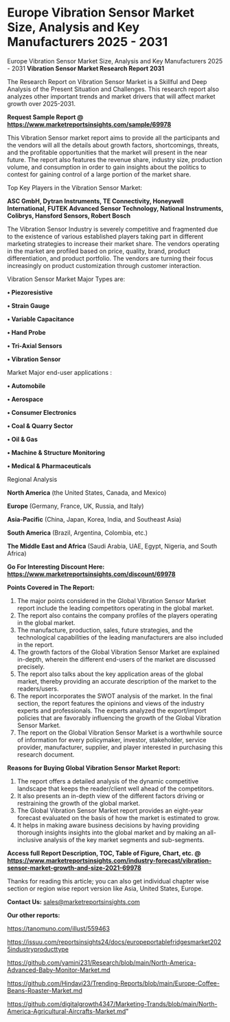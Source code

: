 # Europe Vibration Sensor Market Size, Analysis and Key Manufacturers 2025 - 2031
Europe Vibration Sensor Market Size, Analysis and Key Manufacturers 2025 - 2031
<strong>Vibration Sensor Market Research Report 2031</strong>

The Research Report on Vibration Sensor Market is a Skillful and Deep Analysis of the Present Situation and Challenges. This research report also analyzes other important trends and market drivers that will affect market growth over 2025-2031.

<strong>Request Sample Report @ <a href=https://www.marketreportsinsights.com/sample/69978>https://www.marketreportsinsights.com/sample/69978</a></strong>

This Vibration Sensor market report aims to provide all the participants and the vendors will all the details about growth factors, shortcomings, threats, and the profitable opportunities that the market will present in the near future. The report also features the revenue share, industry size, production volume, and consumption in order to gain insights about the politics to contest for gaining control of a large portion of the market share.

Top Key Players in the Vibration Sensor Market:

<strong>ASC GmbH, Dytran Instruments, TE Connectivity, Honeywell International, FUTEK Advanced Sensor Technology, National Instruments, Colibrys, Hansford Sensors, Robert Bosch</strong>

The Vibration Sensor Industry is severely competitive and fragmented due to the existence of various established players taking part in different marketing strategies to increase their market share. The vendors operating in the market are profiled based on price, quality, brand, product differentiation, and product portfolio. The vendors are turning their focus increasingly on product customization through customer interaction.

Vibration Sensor Market Major Types are:

<strong>• Piezoresistive

• Strain Gauge

• Variable Capacitance

• Hand Probe

• Tri-Axial Sensors

• Vibration Sensor</strong>

Market Major end-user applications :

<strong>• Automobile

• Aerospace

• Consumer Electronics

• Coal & Quarry Sector

• Oil & Gas

• Machine & Structure Monitoring

• Medical & Pharmaceuticals</strong>

Regional Analysis

</u><strong><b>North America</b></strong> (the United States, Canada, and Mexico)

<strong><b>Europe </b></strong>(Germany, France, UK, Russia, and Italy)

<strong><b>Asia-Pacific</b></strong> (China, Japan, Korea, India, and Southeast Asia)

<strong><b>South America</b></strong> (Brazil, Argentina, Colombia, etc.)

<strong><b>The Middle East and Africa</b></strong> (Saudi Arabia, UAE, Egypt, Nigeria, and South Africa)

<strong>Go For Interesting Discount Here: <a href=https://www.marketreportsinsights.com/discount/69978>https://www.marketreportsinsights.com/discount/69978</a></strong>

<strong>Points Covered in The Report:</strong>
<ol>
  <li>The major points considered in the Global Vibration Sensor Market report include the leading competitors operating in the global market.</li>
  <li>The report also contains the company profiles of the players operating in the global market.</li>
  <li>The manufacture, production, sales, future strategies, and the technological capabilities of the leading manufacturers are also included in the report.</li>
  <li>The growth factors of the Global Vibration Sensor Market are explained in-depth, wherein the different end-users of the market are discussed precisely.</li>
  <li>The report also talks about the key application areas of the global market, thereby providing an accurate description of the market to the readers/users.</li>
  <li>The report incorporates the SWOT analysis of the market. In the final section, the report features the opinions and views of the industry experts and professionals. The experts analyzed the export/import policies that are favorably influencing the growth of the Global Vibration Sensor Market.</li>
  <li>The report on the Global Vibration Sensor Market is a worthwhile source of information for every policymaker, investor, stakeholder, service provider, manufacturer, supplier, and player interested in purchasing this research document.</li>
</ol>
<strong>Reasons for Buying Global Vibration Sensor Market Report:</strong>

<ol>
  <li>The report offers a detailed analysis of the dynamic competitive landscape that keeps the reader/client well ahead of the competitors.</li>
  <li>It also presents an in-depth view of the different factors driving or restraining the growth of the global market.</li>
  <li>The Global Vibration Sensor Market report provides an eight-year forecast evaluated on the basis of how the market is estimated to grow.</li>
  <li>It helps in making aware business decisions by having providing thorough insights insights into the global market and by making an all-inclusive analysis of the key market segments and sub-segments.</li>
</ol>
<strong>Access full Report Description, TOC, Table of Figure, Chart, etc. @ <a href=https://www.marketreportsinsights.com/industry-forecast/vibration-sensor-market-growth-and-size-2021-69978>https://www.marketreportsinsights.com/industry-forecast/vibration-sensor-market-growth-and-size-2021-69978</a></strong>


Thanks for reading this article; you can also get individual chapter wise section or region wise report version like Asia, United States, Europe.

<strong>Contact Us:</strong>
sales@marketreportsinsights.com

<strong>Our other reports:</strong>

<a href=https://tanomuno.com/illust/559463>https://tanomuno.com/illust/559463</a>

<a href=https://issuu.com/reportsinsights24/docs/europeportablefridgesmarket2025industryproducttype>https://issuu.com/reportsinsights24/docs/europeportablefridgesmarket2025industryproducttype</a>

<a href=https://github.com/yamini231/Research/blob/main/North-America-Advanced-Baby-Monitor-Market.md>https://github.com/yamini231/Research/blob/main/North-America-Advanced-Baby-Monitor-Market.md</a>

<a href=https://github.com/Hindavi23/Trending-Reports/blob/main/Europe-Coffee-Beans-Roaster-Market.md>https://github.com/Hindavi23/Trending-Reports/blob/main/Europe-Coffee-Beans-Roaster-Market.md</a>

<a href=https://github.com/digitalgrowth4347/Marketing-Trands/blob/main/North-America-Agricultural-Aircrafts-Market.md>https://github.com/digitalgrowth4347/Marketing-Trands/blob/main/North-America-Agricultural-Aircrafts-Market.md</a>"
